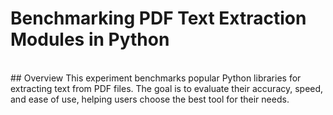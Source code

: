# Benchmarking PDF Text Extraction Modules in Python
<br>
## Overview
This experiment benchmarks popular Python libraries for extracting text from PDF files. The goal is to evaluate their accuracy, speed, and ease of use, helping users choose the best tool for their needs.
<br>
